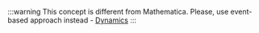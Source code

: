 :::warning
This concept is different from Mathematica. Please, use event-based approach instead - [Dynamics](../../Tutorial/Dynamics.md)
:::